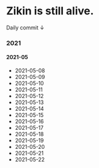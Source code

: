 # Zikin is still alive.

Daily commit ↓



### 2021

#### 2021-05

- 2021-05-08
- 2021-05-09
- 2021-05-10
- 2021-05-11
- 2021-05-12
- 2021-05-13
- 2021-05-14
- 2021-05-15
- 2021-05-16
- 2021-05-17
- 2021-05-18
- 2021-05-19
- 2021-05-20
- 2021-05-21
- 2021-05-22
